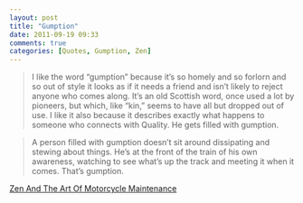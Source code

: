 ```yaml
---
layout: post
title: "Gumption"
date: 2011-09-19 09:33
comments: true
categories: [Quotes, Gumption, Zen]
---
```


>I like the word “gumption” because it’s so homely and so forlorn and so out of style it looks as if it needs a friend and isn’t likely to reject anyone who comes along. It’s an old Scottish word, once used a lot by pioneers, but which, like “kin,” seems to have all but dropped out of use. I like it also because it describes exactly what happens to someone who connects with Quality. He gets filled with gumption.

>A person filled with gumption doesn’t sit around dissipating and stewing about things. He’s at the front of the train of his own awareness, watching to see what’s up the track and meeting it when it comes. That’s gumption.

[Zen And The Art Of Motorcycle Maintenance](http://en.wikipedia.org/wiki/Zen_and_the_Art_of_Motorcycle_Maintenance)

